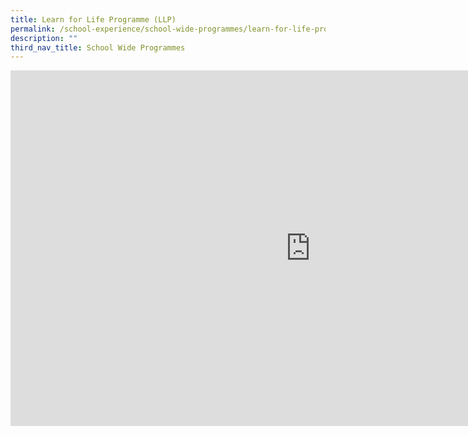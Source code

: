 ```yaml
---
title: Learn for Life Programme (LLP)
permalink: /school-experience/school-wide-programmes/learn-for-life-programme-llp/
description: ""
third_nav_title: School Wide Programmes
---
```

<iframe src="https://docs.google.com/presentation/d/e/2PACX-1vRDoKKhuAFiC-rmJU_zaNMdFtILSKOrAwAwwqCtK196wNVqmCjzLQGUBVw3RCdIQ7R5FroWiQhTibZJ/embed?start=false&amp;loop=true&amp;delayms=3000" frameborder="0" width="960" height="569" allowfullscreen="true"></iframe>